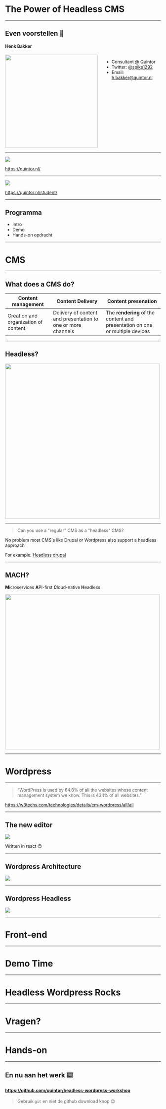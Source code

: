 <!-- .slide: data-background="./images/home.png", data-background-transition="slide", class="title_page" -->

# The Power of Headless CMS

---

## Even voorstellen 🤝

#### Henk Bakker

<div class="columns two">
  <div class="left">
    <img src="images/henk.jpg" style="max-height: none" height="300px">
  </div>
  <div class="right">
    <ul>
      <li>Consultant @ Quintor</li>
      <li>Twitter: <a href="https://twitter.com/spike1292">@spike1292</a></li>
      <li>Email: <a href="mailto:h.bakker@quintor.nl">h.bakker@quintor.nl</a></li>
    </ul>
  </div>
</div>

---

<!-- .slide: class="center-img quintor-background" data-background-color="#181D27" -->

<img src="images/quintor-techniek.jpg" style="max-height: none; border:0; background: transparent; box-shadow: none">

https://quintor.nl/

---

<!-- .slide: class="center-img quintor-background" data-background-color="#181D27" -->

<img src="images/quintor-student.jpg" style="max-height: none; border:0; background: transparent; box-shadow: none">

https://quintor.nl/student/

---

## Programma

- Intro
- Demo
- Hands-on opdracht

---

<!-- .slide: data-background="./images/cms-background.jpg", data-background-transition="slide" class="dark-background dark-overlay" -->

# CMS

---

## What does a CMS do?

| Content management                   | Content Delivery <!-- .element: class="fragment" data-fragment-index="1" -->                                             | Content presenation <!-- .element: class="fragment" data-fragment-index="2" -->                                                          |
| ------------------------------------ | ------------------------------------------------------------------------------------------------------------------------ | ---------------------------------------------------------------------------------------------------------------------------------------- |
| Creation and organization of content | Delivery of content and presentation to one or more channels <!-- .element: class="fragment" data-fragment-index="1" --> | <!-- .element: class="fragment" data-fragment-index="2" --> The **rendering** of the content and presentation on one or multiple devices |

---

## Headless?

<img src="images/headless-cms.webp" height="500"/>

---

> Can you use a "regular" CMS as a "headless" CMS?

No problem most CMS's like Drupal or Wordpress also support a headless approach <!-- .element: class="fragment" data-fragment-index="1" -->

For example: <!-- .element: class="fragment" data-fragment-index="1" --> [Headless drupal](https://www.drupal.org/association/supporters/blog/implementation-guide-on-headless-and-decoupled-cms) <!-- .element: class="fragment" data-fragment-index="1" -->

---

## MACH?

**M**icroservices **A**PI-first **C**loud-native **H**eadless

<img src="images/mach.png" height="500"/>


---

<!-- .slide: data-background="./images/sitecore-background.jpg", data-background-transition="slide" class="dark-background dark-overlay" -->

# Wordpress

---

<!-- .slide: class="center-img" -->

> &ldquo;WordPress is used by 64.8% of all the websites whose content management system we know. This is 43.1% of all websites.&rdquo;

<https://w3techs.com/technologies/details/cm-wordpress/all/all>

---

<!-- .slide: class="center-img" -->

## The new editor

<img src="images/wordpress-gutenberg.png" style="background: #fff">

Written in react 😉 <!-- .element: class="fragment" -->

---

<!-- .slide: class="center-img" -->

## Wordpress Architecture

<img src="images/wordpress-architecture.png">

---

<!-- .slide: class="center-img" -->

## Wordpress Headless

<img src="images/headless.jpg">

---

<!-- .slide: data-background="./images/frontend-background.jpg", data-background-transition="slide" class="dark-background dark-overlay" -->

# Front-end

---

<!-- .slide: data-background="./images/demo-background.jpg", data-background-transition="slide" class="dark-background dark-overlay" -->

# Demo Time

---

<!-- .slide: data-background="./images/rocks-background.jpg", data-background-transition="slide" class="dark-background dark-overlay" -->

# Headless Wordpress Rocks

---

<!-- .slide: data-background="./images/skyline_dark.png", data-background-transition="slide"  class="dark-background dark-overlay" -->

# Vragen?

---

<!-- .slide: data-background="./images/keyboard_dark.jpg", data-background-transition="slide" class="dark-background" -->

# Hands-on

---

## En nu aan het werk ⌨️

#### <a href="https://github.com/quintor/headless-wordpress-workshop" target="_blank">https://github.com/quintor/headless-wordpress-workshop</a>

> Gebruik `git` en niet de github download knop 😉
